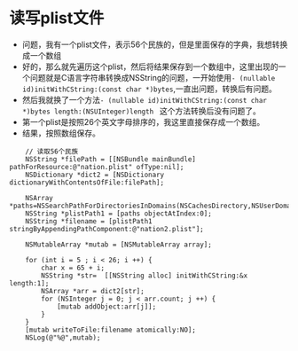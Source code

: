 # 读写plist文件

- 问题，我有一个plist文件，表示56个民族的，但是里面保存的字典，我想转换成一个数组
- 好的，那么就先遍历这个plist，然后将结果保存到一个数组中，这里出现的一个问题就是C语言字符串转换成NSString的问题，一开始使用`- (nullable id)initWithCString:(const char *)bytes`,一直出问题，转换后有问题。
- 然后我就换了一个方法`- (nullable id)initWithCString:(const char *)bytes length:(NSUInteger)length ` 这个方法转换后没有问题了。
- 第一个plist是按照26个英文字母排序的，我这里直接保存成一个数组。
- 结果，按照数组保存。

```objc
    // 读取56个民族
    NSString *filePath = [[NSBundle mainBundle] pathForResource:@"nation.plist" ofType:nil];
    NSDictionary *dict2 = [NSDictionary dictionaryWithContentsOfFile:filePath];
    
    NSArray *paths=NSSearchPathForDirectoriesInDomains(NSCachesDirectory,NSUserDomainMask,YES);
    NSString *plistPath1 = [paths objectAtIndex:0];
    NSString *filename = [plistPath1 stringByAppendingPathComponent:@"nation2.plist"];

    NSMutableArray *mutab = [NSMutableArray array];
    
    for (int i = 5 ; i < 26; i ++) {
        char x = 65 + i;
        NSString *str=  [[NSString alloc] initWithCString:&x length:1];
        NSArray *arr = dict2[str];
        for (NSInteger j = 0; j < arr.count; j ++) {
            [mutab addObject:arr[j]];
        }
    }
    [mutab writeToFile:filename atomically:NO];
    NSLog(@"%@",mutab);
```
